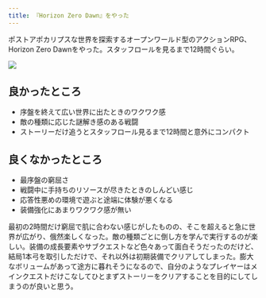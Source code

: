 ```yaml
---
title: 『Horizon Zero Dawn』をやった
---
```

ポストアポカリプスな世界を探索するオープンワールド型のアクションRPG、Horizon Zero Dawnをやった。スタッフロールを見るまで12時間ぐらい。

![](https://lh3.googleusercontent.com/docs/AG8NV2Y4udQH2zFNM0NJ-5ZPjkEiKZ59nFB9soG0wyKC-jcYi4ZLZeBnahfdPqBBymcTTZmClOg4oLOvrA2yipik7G5RB249BFfF6iiGM9hrKwu2swTT9jolHnAQvF9nu01fabx96pPnMQL37Odh6FLMfOZScwGF79rld8W-8q8aoPw_okAQAaG4E_lK8TUEdV3JYxgN9gUZH8OSH6XtCE3l5fMdHKZuU0bQPZEsR0fSHsmklQaqKjP-iI4uxlq-9409WDfwz_isZkSgeZAoPpJUS1qEBeWjJnq5L5TR0z4SddPR_ZUCv4kYfEvIsKDcmMKgzRUtYxV56biDju49ayhWW4Igx8WVxP8cPHmBBRTZivEPD_yi8OjGllJm35IGiN5Gwk35aAwo3rWZY-lUFzFtELyXCO3Js34LtrKZUu51NYQxVLasoeBDgkeg4jQQSRZbCSrfDYfF2GRvb0dbjJe8bRmvDf5MbHWt5jB7ffrI11744VKn0LU2JP8vL7_sspNLGGN7xwPG7ENBor949tdiWhp5TQLMG1iPFWcNswcoE21EGyZxGs4yKLUL04BmbAtXLXV39WvKmXco9w9tTqnNRmoZHtK2v--SpCab3N0CkgJSf4uYe9nNZJ08wHSGDpZ3HrwADDKCHnep9Yxw9BlH8S2IVeb167B-_xwilctc4sVagjVtPsV8YwKUQ-bgwzGfnqad-KE-njgevk5OF1jleWoVtBIK0aPplwZuvGH1DUH_kR1m2XFgleryusBKr5i4NtnKuS_so294z8G-ylSjO5_cgZhE8nG1eg-DvPOy_NFcj6gWdMvd-R2VQGOdFMiXK_X7dD1jI7jnrvqXFDTdrEpotFsbnrRt_ZbGYBsXRJkSiDCoWn0OuaAIKjCe3gBuFrVnXjFLoLWP88zZLZijJ29FbEegBPf1XbpYGujdcZUsCBxaMTG9FfAbL_qNzvVA8AclxD9gM6hVKvG-PS23BR954i9FnA1TUuzqQhBQJgPDG4lYSTilYfMQADHLHj7UMbosKgw30gJT8N0oUGfNf-3HVOtOmdJaTXfW5tS00l1Z2pz4OHQ9j9bYvs5AUdJkUhWo6paOqHVuxX3Hw-HIUWNgBT5zlp_sM3vjEnEW8Fb2xfHzySg6KqndmEid978wwZyckIczyHrWhNYeysc3PL5OPoHJEOhkMd4-qObGyS2DVFykPsg2zjmucv0lPzWt062prasdSWp4R2py6z7m61z2oVF0D0X6ChFxK-w6Yb2envWvNQ)

良かったところ
-------

*   序盤を終えて広い世界に出たときのワクワク感
*   敵の種類に応じた謎解き感のある戦闘
*   ストーリーだけ追うとスタッフロール見るまで12時間と意外にコンパクト

良くなかったところ
---------

*   最序盤の窮屈さ
*   戦闘中に手持ちのリソースが尽きたときのしんどい感じ
*   応答性悪めの環境で遊ぶと途端に体験が悪くなる
*   装備強化にあまりワクワク感が無い

最初の2時間だけ窮屈で肌に合わない感じがしたものの、そこを超えると急に世界が広がり、俄然楽しくなった。敵の種類ごとに倒し方を学んで実行するのが楽しい。装備の成長要素やサブクエストなど色々あって面白そうだったのだけど、結局1本弓を取引しただけで、それ以外は初期装備でクリアしてしまった。膨大なボリュームがあって途方に暮れそうになるので、自分のようなプレイヤーはメインクエストだけこなしてひとまずストーリーをクリアすることを目的にしてしまうのが良いと思う。

